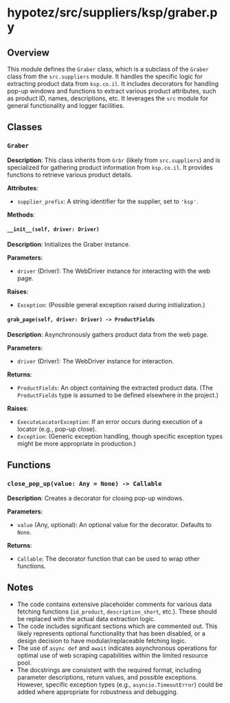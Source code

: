 # hypotez/src/suppliers/ksp/graber.py

## Overview

This module defines the `Graber` class, which is a subclass of the `Graber` class from the `src.suppliers` module.  It handles the specific logic for extracting product data from `ksp.co.il`.  It includes decorators for handling pop-up windows and functions to extract various product attributes, such as product ID, names, descriptions, etc.  It leverages the `src` module for general functionality and logger facilities.


## Classes

### `Graber`

**Description**: This class inherits from `Grbr` (likely from `src.suppliers`) and is specialized for gathering product information from `ksp.co.il`.  It provides functions to retrieve various product details.

**Attributes**:
- `supplier_prefix`: A string identifier for the supplier, set to `'ksp'`.

**Methods**:

#### `__init__(self, driver: Driver)`

**Description**: Initializes the Graber instance.

**Parameters**:
- `driver` (Driver): The WebDriver instance for interacting with the web page.

**Raises**:
- `Exception`: (Possible general exception raised during initialization.)

#### `grab_page(self, driver: Driver) -> ProductFields`

**Description**: Asynchronously gathers product data from the web page.

**Parameters**:
- `driver` (Driver): The WebDriver instance for interaction.

**Returns**:
- `ProductFields`: An object containing the extracted product data.  (The `ProductFields` type is assumed to be defined elsewhere in the project.)

**Raises**:
- `ExecuteLocatorException`: If an error occurs during execution of a locator (e.g., pop-up close).
- `Exception`: (Generic exception handling, though specific exception types might be more appropriate in production.)


## Functions

### `close_pop_up(value: Any = None) -> Callable`

**Description**: Creates a decorator for closing pop-up windows.

**Parameters**:
- `value` (Any, optional): An optional value for the decorator. Defaults to `None`.

**Returns**:
- `Callable`: The decorator function that can be used to wrap other functions.


## Notes

- The code contains extensive placeholder comments for various data fetching functions (`id_product`, `description_short`, etc.).  These should be replaced with the actual data extraction logic.
- The code includes significant sections which are commented out. This likely represents optional functionality that has been disabled, or a design decision to have modular/replaceable fetching logic.
-  The use of `async def` and `await` indicates asynchronous operations for optimal use of web scraping capabilities within the limited resource pool.
- The docstrings are consistent with the required format, including parameter descriptions, return values, and possible exceptions. However, specific exception types (e.g., `asyncio.TimeoutError`) could be added where appropriate for robustness and debugging.
